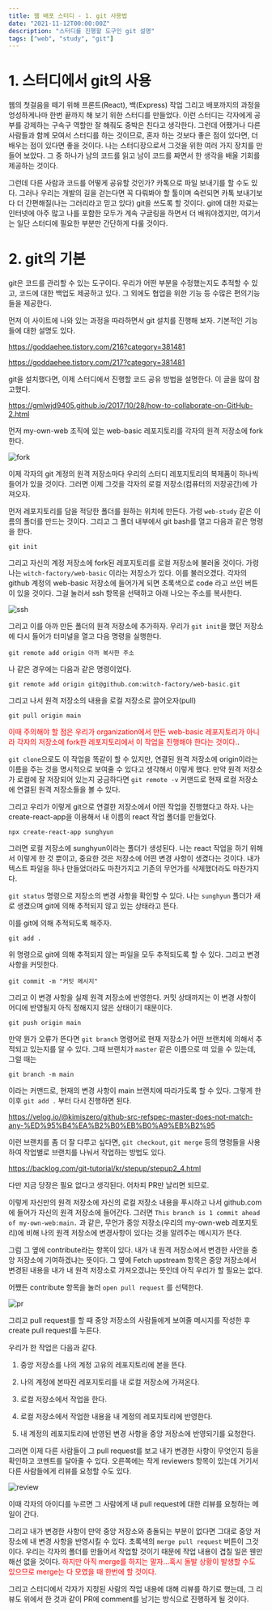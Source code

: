 ```yaml
---
title: 웹 배포 스터디 - 1. git 사용법
date: "2021-11-12T00:00:00Z"
description: "스터디를 진행할 도구인 git 설명"
tags: ["web", "study", "git"]
---
```


# 1. 스터디에서 git의 사용

웹의 첫걸음을 떼기 위해 프론트(React), 백(Express) 작업 그리고 배포까지의 과정을 엉성하게나마 한번 끝까지 해 보기 위한 스터디를 만들었다. 이런 스터디는 각자에게 공부를 강제하는 구속구 역할만 잘 해줘도 중박은 친다고 생각한다. 그런데 어쨌거나 다른 사람들과 함께 모여서 스터디를 하는 것이므로, 혼자 하는 것보다 좋은 점이 있다면, 더 배우는 점이 있다면 좋을 것이다. 나는 스터디장으로서 그것을 위한 여러 가지 장치를 만들어 보았다. 그 중 하나가 남의 코드를 읽고 남이 코드를 짜면서 한 생각을 배울 기회를 제공하는 것이다.

그런데 다른 사람과 코드를 어떻게 공유할 것인가? 카톡으로 파일 보내기를 할 수도 있다. 그러나 우리는 개발의 길을 걷는다면 꼭 다뤄봐야 할 툴이며 숙련되면 카톡 보내기보다 더 간편해질(나는 그러리라고 믿고 있다) git을 쓰도록 할 것이다. git에 대한 자료는 인터넷에 아주 많고 나를 포함한 모두가 계속 구글링을 하면서 더 배워야겠지만, 여기서는 일단 스터디에 필요한 부분만 간단하게 다룰 것이다.

# 2. git의 기본

git은 코드를 관리할 수 있는 도구이다. 우리가 어떤 부분을 수정했는지도 추적할 수 있고, 코드에 대한 백업도 제공하고 있다. 그 외에도 협업을 위한 기능 등 수많은 편의기능들을 제공한다. 

먼저 이 사이트에 나와 있는 과정을 따라하면서 git 설치를 진행해 보자. 기본적인 기능들에 대한 설명도 있다.

https://goddaehee.tistory.com/216?category=381481

https://goddaehee.tistory.com/217?category=381481

git을 설치했다면, 이제 스터디에서 진행할 코드 공유 방법을 설명한다. 이 글을 많이 참고했다.

https://gmlwjd9405.github.io/2017/10/28/how-to-collaborate-on-GitHub-2.html

먼저 my-own-web 조직에 있는 web-basic 레포지토리를 각자의 원격 저장소에 fork한다. 

![fork](./fork.png)

이제 각자의 git 계정의 원격 저장소마다 우리의 스터디 레포지토리의 복제품이 하나씩 들어가 있을 것이다. 그러면 이제 그것을 각자의 로컬 저장소(컴퓨터의 저장공간)에 가져오자.

먼저 레포지토리를 담을 적당한 폴더를 원하는 위치에 만든다. 가령 `web-study` 같은 이름의 폴더를 만드는 것이다. 그리고 그 폴더 내부에서 git bash를 열고 다음과 같은 명령을 한다.

```
git init
```

그리고 자신의 계정 저장소에 fork된 레포지토리를 로컬 저장소에 불러올 것이다. 가령 나는 `witch-factory/web-basic` 이라는 저장소가 있다. 이를 불러오겠다. 각자의 github 계정의 web-basic 저장소에 들어가게 되면 초록색으로 code 라고 쓰인 버튼이 있을 것이다. 그걸 눌러서 ssh 항목을 선택하고 아래 나오는 주소를 복사한다.

![ssh](./ssh.png)

그리고 이를 아까 만든 폴더의 원격 저장소에 추가하자. 우리가 `git init`을 했던 저장소에 다시 들어가 터미널을 열고 다음 명령을 실행한다.

```
git remote add origin 아까 복사한 주소
```

나 같은 경우에는 다음과 같은 명령이었다.

```
git remote add origin git@github.com:witch-factory/web-basic.git
```

그리고 나서 원격 저장소의 내용을 로컬 저장소로 끌어오자(pull)

```
git pull origin main
```



<span style="color:red">이때 주의해야 할 점은 우리가 organization에서 만든 web-basic 레포지토리가 아니라 각자의 저장소에 fork한 레포지토리에서 이 작업을 진행해야 한다는 것이다.</span>.

`git clone`으로도 이 작업을 똑같이 할 수 있지만, 연결된 원격 저장소에 origin이라는 이름을 주는 것을 명시적으로 보여줄 수 있다고 생각해서 이렇게 했다. 만약 원격 저장소가 로컬에 잘 저장되어 있는지 궁금하다면 `git remote -v` 커맨드로 현재 로컬 저장소에 연결된 원격 저장소들을 볼 수 있다.

그리고 우리가 이렇게 git으로 연결한 저장소에서 어떤 작업을 진행했다고 하자. 나는 create-react-app을 이용해서 내 이름의 react 작업 폴더를 만들었다.

```
npx create-react-app sunghyun
```

그러면 로컬 저장소에 sunghyun이라는 폴더가 생성된다. 나는 react 작업을 하기 위해서 이렇게 한 것 뿐이고, 중요한 것은 저장소에 어떤 변경 사항이 생겼다는 것이다. 내가 텍스트 파일을 하나 만들었더라도 마찬가지고 기존의 무언가를 삭제했더라도 마찬가지다.

`git status` 명령으로 저장소의 변경 사항을 확인할 수 있다. 나는 `sunghyun` 폴더가 새로 생겼으며 git에 의해 추적되지 않고 있는 상태라고 뜬다.

이를 git에 의해 추적되도록 해주자.

```
git add .
```

위 명령으로 git에 의해 추적되지 않는 파일을 모두 추적되도록 할 수 있다. 그리고 변경 사항을 커밋한다.

```
git commit -m "커밋 메시지"
```

그리고 이 변경 사항을 실제 원격 저장소에 반영한다. 커밋 상태까지는 이 변경 사항이 어디에 반영될지 아직 정해지지 않은 상태이기 때문이다.

```
git push origin main
```

만약 뭔가 오류가 뜬다면 `git branch` 명령어로 현재 저장소가 어떤 브랜치에 의해서 추적되고 있는지를 알 수 있다. 그때 브랜치가 `master` 같은 이름으로 떠 있을 수 있는데, 그럴 때는 

```
git branch -m main
```

이라는 커맨드로, 현재의 변경 사항이 main 브랜치에 따라가도록 할 수 있다. 그렇게 한 이후 `git add .` 부터 다시 진행하면 된다.

https://velog.io/@kimiszero/github-src-refspec-master-does-not-match-any-%ED%95%B4%EA%B2%B0%EB%B0%A9%EB%B2%95

이런 브랜치를 좀 더 잘 다루고 싶다면, `git checkout`, `git merge` 등의 명령들을 사용하여 작업별로 브랜치를 나눠서 작업하는 방법도 있다.

https://backlog.com/git-tutorial/kr/stepup/stepup2_4.html

다만 지금 당장은 필요 없다고 생각된다. 어차피 PR만 날리면 되므로.

이렇게 자신만의 원격 저장소에 자신의 로컬 저장소 내용을 푸시하고 나서 github.com에 들어가 자신의 원격 저장소에 들어간다. 그러면 `This branch is 1 commit ahead of my-own-web:main.` 과 같은, 무언가 중앙 저장소(우리의 my-own-web 레포지토리)에 비해 나의 원격 저장소에 변경사항이 있다는 것을 알려주는 메시지가 뜬다. 

그럼 그 옆에 contribute라는 항목이 있다. 내가 내 원격 저장소에서 변경한 사안을 중앙 저장소에 기여하겠냐는 뜻이다. 그 옆에 Fetch upstream 항목은 중앙 저장소에서 변경된 내용을 내가 내 원격 저장소로 가져오겠냐는 뜻인데 아직 우리가 할 필요는 없다.

어쨌든 contribute 항목을 눌러 `open pull request` 를 선택한다.

![pr](./pr.png)

그리고 pull request를 할 때 중앙 저장소의 사람들에게 보여줄 메시지를 작성한 후 create pull request를 누른다. 

우리가 한 작업은 다음과 같다.

1. 중앙 저장소를 나의 계정 고유의 레포지토리에 본을 뜬다.

2. 나의 계정에 본따진 레포지토리를 내 로컬 저장소에 가져온다.

3. 로컬 저장소에서 작업을 한다.

4. 로컬 저장소에서 작업한 내용을 내 계정의 레포지토리에 반영한다.

5. 내 계정의 레포지토리에 반영된 변경 사항을 중앙 저장소에 반영되기를 요청한다.

   

그러면 이제 다른 사람들이 그 pull request를 보고 내가 변경한 사항이 무엇인지 등을 확인하고 코멘트를 달아줄 수 있다. 오른쪽에는 작게 reviewers 항목이 있는데 거기서 다른 사람들에게 리뷰를 요청할 수도 있다.

![review](./review.png)

이때 각자의 아이디를 누르면 그 사람에게 내 pull request에 대한 리뷰를 요청하는 메일이 간다.

그리고 내가 변경한 사항이 만약 중앙 저장소와 충돌되는 부분이 없다면 그대로 중앙 저장소에 내 변경 사항을 반영시킬 수 있다. 초록색의 `merge pull request` 버튼이 그것이다. 우리는 각자의 폴더를 만들어서 작업할 것이기 때문에 작업 내용이 겹칠 일은 웬만해선 없을 것이다. <span style="color:red">하지만 아직 merge를 하지는 말자...혹시 돌발 상황이 발생할 수도 있으므로 merge는 다 모였을 때 한번에 할 것이다.</span>

그리고 스터디에서 각자가 지정된 사람의 작업 내용에 대해 리뷰를 하기로 했는데, 그 리뷰도 위에서 한 것과 같이 PR에 comment를 남기는 방식으로 진행하게 될 것이다.

